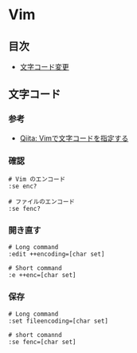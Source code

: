 # Vim


## 目次

- [文字コード変更](#changeCharSet)


## <a id="changeCharSet"></a> 文字コード

### 参考

- [Qiita: Vimで文字コードを指定する](https://qiita.com/bezeklik/items/2c9925f9c07762559471https://qiita.com/bezeklik/items/2c9925f9c07762559471)

### 確認

```vim
# Vim のエンコード
:se enc?

# ファイルのエンコード
:se fenc?
```

### 開き直す

```vim
# Long command
:edit ++encoding=[char set]

# Short command
:e ++enc=[char set]
```

### 保存

```vim
# Long command
:set fileencoding=[char set]

# short comannd
:se fenc=[char set]
```

